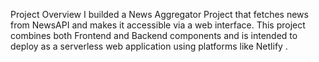 Project Overview
I builded a News Aggregator Project that fetches news from NewsAPI and makes it accessible via a web interface. This project combines both Frontend and Backend components and is intended to deploy as a serverless web application using platforms like Netlify .

